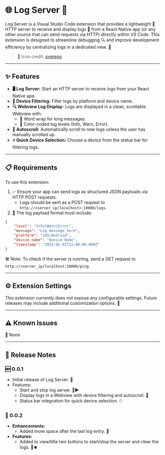 # 🌐 Log Server 🚀

Log Server is a Visual Studio Code extension that provides a lightweight 🌟 HTTP server to receive and display logs 📜 from a React Native app (or any other source that can send requests via HTTP) directly within VS Code. This extension is designed to streamline debugging 🔍 and improve development efficiency by centralizing logs in a dedicated view. 🎯

> 🎨 Icon credit: [svgrepo](https://www.svgrepo.com/svg/279075/log-wood)

---

## ✨ Features

- **🖥️ Log Server:** Start an HTTP server to receive logs from your React Native app.
- **📱 Device Filtering:** Filter logs by platform and device name.
- **🔍 Webview Log Display:** Logs are displayed in a clean, scrollable Webview with:
  - 📜 Word wrap for long messages.
  - 🎨 Color-coded log levels (Info, Warn, Error).
- **📜 Autoscroll:** Automatically scroll to new logs unless the user has manually scrolled up.
- **⚡ Quick Device Selection:** Choose a device from the status bar for filtering logs.

---

## 📋 Requirements

To use this extension:

1. ✅ Ensure your app can send logs as structured JSON payloads via HTTP POST requests.
   - Logs should be sent as a POST request to `http://<server_ip/localhost>:19000/logs`.
2. 📝 The log payload format must include:
   
```json
{
    "level": "Info|Warn|Error",
    "message": "Log message here",
    "platform": "iOS|Android",
    "device_name": "Device Name",
    "timestamp": "2023-01-01T12:00:00.000Z"
}
```

🛠️ Note: To check if the server is running, send a GET request to `http://<server_ip/localhost:19000/ping`.

---

## ⚙️ Extension Settings

This extension currently does not expose any configurable settings. Future releases may include additional customization options. 🔧

---

## ⚠️ Known Issues

🚫 None

---

## 📝 Release Notes

### 🆕 0.0.1

- Initial release of Log Server. 🎉
- Features:
  - Start and stop log server. 🛑▶️
  - Display logs in a Webview with device filtering and autoscroll. 🔄
  - Status bar integration for quick device selection. 🖱️

### 🔧 0.0.2

- **Enhancements:**
  - Added more space after the last log entry. 📏
- **Features:**
  - Added to view/title two buttons to start/stop the server and clear the logs. 🧹⏹️